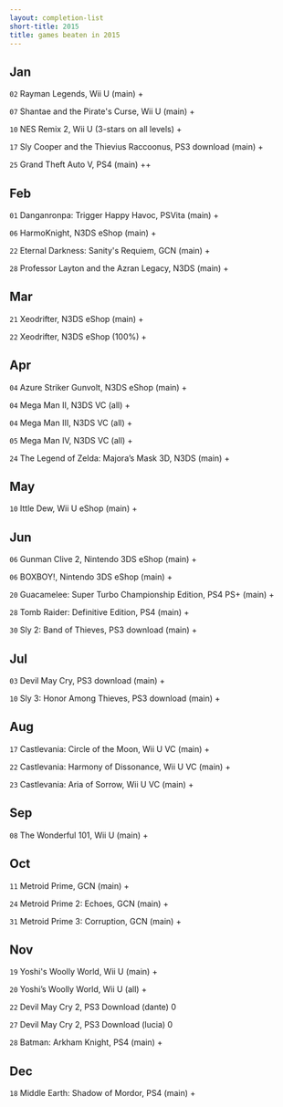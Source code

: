 ```yaml
---
layout: completion-list
short-title: 2015
title: games beaten in 2015
---
```

## Jan
`02` Rayman Legends, Wii U (main) +

`07` Shantae and the Pirate's Curse, Wii U (main) +

`10` NES Remix 2, Wii U (3-stars on all levels) +

`17` Sly Cooper and the Thievius Raccoonus, PS3 download (main) +

`25` Grand Theft Auto V, PS4 (main) ++

## Feb
`01` Danganronpa: Trigger Happy Havoc, PSVita (main) +

`06` HarmoKnight, N3DS eShop (main) +

`22` Eternal Darkness: Sanity's Requiem, GCN (main) +

`28` Professor Layton and the Azran Legacy, N3DS (main) +

## Mar
`21` Xeodrifter, N3DS eShop (main) +

`22` Xeodrifter, N3DS eShop (100%) +

## Apr
`04` Azure Striker Gunvolt, N3DS eShop (main) +

`04` Mega Man II, N3DS VC (all) +

`04` Mega Man III, N3DS VC (all) +

`05` Mega Man IV, N3DS VC (all) +

`24` The Legend of Zelda: Majora’s Mask 3D, N3DS (main) +

## May
`10` Ittle Dew, Wii U eShop (main) +

## Jun
`06` Gunman Clive 2, Nintendo 3DS eShop (main) +

`06` BOXBOY!, Nintendo 3DS eShop (main) +

`20` Guacamelee: Super Turbo Championship Edition, PS4 PS+ (main) +

`28` Tomb Raider: Definitive Edition, PS4 (main) +

`30` Sly 2: Band of Thieves, PS3 download (main) +

## Jul
`03` Devil May Cry, PS3 download (main) +

`10` Sly 3: Honor Among Thieves, PS3 download (main) +

## Aug
`17` Castlevania: Circle of the Moon, Wii U VC (main) +

`22` Castlevania: Harmony of Dissonance, Wii U VC (main) +

`23` Castlevania: Aria of Sorrow, Wii U VC (main) +

## Sep
`08` The Wonderful 101, Wii U (main) +

## Oct
`11` Metroid Prime, GCN (main) +

`24` Metroid Prime 2: Echoes, GCN (main) +

`31` Metroid Prime 3: Corruption, GCN (main) +

## Nov
`19` Yoshi's Woolly World, Wii U (main) +

`20` Yoshi’s Woolly World, Wii U (all) +

`22` Devil May Cry 2, PS3 Download (dante) 0

`27` Devil May Cry 2, PS3 Download (lucia) 0

`28` Batman: Arkham Knight, PS4 (main) +

## Dec
`18` Middle Earth: Shadow of Mordor, PS4 (main) +